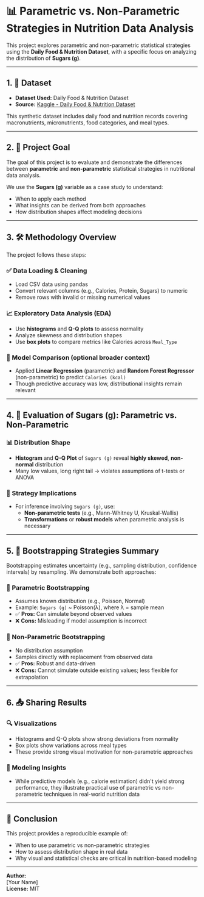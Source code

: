 # 📊 Parametric vs. Non-Parametric Strategies in Nutrition Data Analysis

This project explores parametric and non-parametric statistical strategies using the **Daily Food & Nutrition Dataset**, with a specific focus on analyzing the distribution of **Sugars (g)**.

---

## 1. 📁 Dataset

- **Dataset Used:** Daily Food & Nutrition Dataset  
- **Source:** [Kaggle - Daily Food & Nutrition Dataset](https://www.kaggle.com/datasets/adilshamim8/daily-food-and-nutrition-dataset/data)

This synthetic dataset includes daily food and nutrition records covering macronutrients, micronutrients, food categories, and meal types.

---

## 2. 🎯 Project Goal

The goal of this project is to evaluate and demonstrate the differences between **parametric** and **non-parametric** statistical strategies in nutritional data analysis. 

We use the **Sugars (g)** variable as a case study to understand:
- When to apply each method
- What insights can be derived from both approaches
- How distribution shapes affect modeling decisions

---

## 3. 🛠️ Methodology Overview

The project follows these steps:

### ✅ Data Loading & Cleaning
- Load CSV data using pandas
- Convert relevant columns (e.g., Calories, Protein, Sugars) to numeric
- Remove rows with invalid or missing numerical values

### 📈 Exploratory Data Analysis (EDA)
- Use **histograms** and **Q-Q plots** to assess normality
- Analyze skewness and distribution shapes
- Use **box plots** to compare metrics like Calories across `Meal_Type`

### 🤖 Model Comparison (optional broader context)
- Applied **Linear Regression** (parametric) and **Random Forest Regressor** (non-parametric) to predict `Calories (kcal)`
- Though predictive accuracy was low, distributional insights remain relevant

---

## 4. 🍬 Evaluation of Sugars (g): Parametric vs. Non-Parametric

### 📊 Distribution Shape
- **Histogram** and **Q-Q Plot** of `Sugars (g)` reveal **highly skewed**, **non-normal** distribution
- Many low values, long right tail → violates assumptions of t-tests or ANOVA

### 🧠 Strategy Implications
- For inference involving `Sugars (g)`, use:
  - **Non-parametric tests** (e.g., Mann-Whitney U, Kruskal-Wallis)
  - **Transformations** or **robust models** when parametric analysis is necessary

---

## 5. 🔁 Bootstrapping Strategies Summary

Bootstrapping estimates uncertainty (e.g., sampling distribution, confidence intervals) by resampling. We demonstrate both approaches:

### 📐 Parametric Bootstrapping
- Assumes known distribution (e.g., Poisson, Normal)
- Example: `Sugars (g)` ~ Poisson(λ), where λ = sample mean
- ✅ **Pros:** Can simulate beyond observed values
- ❌ **Cons:** Misleading if model assumption is incorrect

### 🧪 Non-Parametric Bootstrapping
- No distribution assumption
- Samples directly with replacement from observed data
- ✅ **Pros:** Robust and data-driven
- ❌ **Cons:** Cannot simulate outside existing values; less flexible for extrapolation

---

## 6. 📤 Sharing Results

### 🔍 Visualizations
- Histograms and Q-Q plots show strong deviations from normality
- Box plots show variations across meal types
- These provide strong visual motivation for non-parametric approaches

### 🤖 Modeling Insights
- While predictive models (e.g., calorie estimation) didn't yield strong performance, they illustrate practical use of parametric vs non-parametric techniques in real-world nutrition data

---

## 📌 Conclusion

This project provides a reproducible example of:
- When to use parametric vs non-parametric strategies
- How to assess distribution shape in real data
- Why visual and statistical checks are critical in nutrition-based modeling

---

**Author:**  
[Your Name]  
**License:** MIT  

